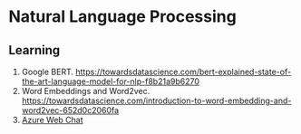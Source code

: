 # Natural Language Processing
## Learning
1. Google BERT. https://towardsdatascience.com/bert-explained-state-of-the-art-language-model-for-nlp-f8b21a9b6270
2. Word Embeddings and Word2vec. https://towardsdatascience.com/introduction-to-word-embedding-and-word2vec-652d0c2060fa
3. [Azure Web Chat](https://docs.microsoft.com/en-us/azure/bot-service/bot-service-channel-connect-webchat?view=azure-bot-service-3.0)
